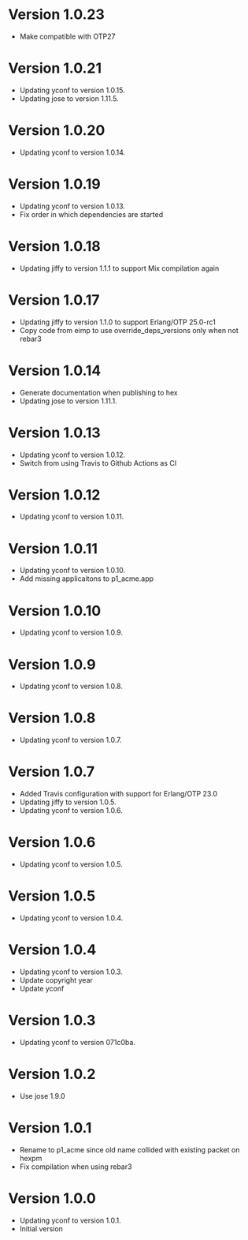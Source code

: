 # Version 1.0.23

* Make compatible with OTP27

# Version 1.0.21

* Updating yconf to version 1.0.15.
* Updating jose to version 1.11.5.

# Version 1.0.20

* Updating yconf to version 1.0.14.

# Version 1.0.19

* Updating yconf to version 1.0.13.
* Fix order in which dependencies are started

# Version 1.0.18

* Updating jiffy to version 1.1.1 to support Mix compilation again

# Version 1.0.17

* Updating jiffy to version 1.1.0 to support Erlang/OTP 25.0-rc1
* Copy code from eimp to use override_deps_versions only when not rebar3

# Version 1.0.14

* Generate documentation when publishing to hex
* Updating jose to version 1.11.1.

# Version 1.0.13

* Updating yconf to version 1.0.12.
* Switch from using Travis to Github Actions as CI

# Version 1.0.12

* Updating yconf to version 1.0.11.

# Version 1.0.11

* Updating yconf to version 1.0.10.
* Add missing applicaitons to p1_acme.app

# Version 1.0.10

* Updating yconf to version 1.0.9.

# Version 1.0.9

* Updating yconf to version 1.0.8.

# Version 1.0.8

* Updating yconf to version 1.0.7.

# Version 1.0.7

* Added Travis configuration with support for Erlang/OTP 23.0
* Updating jiffy to version 1.0.5.
* Updating yconf to version 1.0.6.

# Version 1.0.6

* Updating yconf to version 1.0.5.

# Version 1.0.5

* Updating yconf to version 1.0.4.

# Version 1.0.4

* Updating yconf to version 1.0.3.
* Update copyright year
* Update yconf

# Version 1.0.3

* Updating yconf to version 071c0ba.

# Version 1.0.2

* Use jose 1.9.0

# Version 1.0.1

* Rename to p1\_acme since old name collided with existing packet on
  hexpm
* Fix compilation when using rebar3

# Version 1.0.0

* Updating yconf to version 1.0.1.
* Initial version
